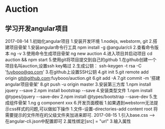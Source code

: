 # Auction

## 学习开发angular项目

2017-08-14
1.初始化angular项目
  1.安装开发环境
    1.nodejs, webstorm, git
  2.搭建项目骨架
    1.安装angular命令行工具 npm install -g @angular/cli
    2.查看命令版本 ng -v
    3.使用命令生成项目骨架 ng new auction
    4.进入项目并启动项目 cd auction && npm start
    5.使用git将项目提交到自己的github
      1.在github创建一个项目名叫auction,设置ssh key略过
      2.生成公钥： ssh-keygen -t rsa -C 'fuybooo@qq.com'
      3.在github上设置SSH公钥
      4.git init
      5.git remote add origin git@github.com:fuybooo/auction.git
      6.git add -A
      7.git commit -m '搭建angular项目骨架'
      8.git push -u origin master
  3.安装第三方库
    1.npm install jquery --save
    2.npm install bootstrap --save
  4.安装类型文件
    1.npm install @types/jquery --save-dev
    2.npm install @types/bootstrap --save-dev
  5.生成组件骨架
    1.ng g component xxx
  6.开发页面模板
    1.如果遇到webstorm无法提示css样式的问题,可以做如下操作
      1.文件-设置-directories-add content root 将需要提示的文件所在的父级文件夹加进来即可.
2017-08-15
1.引入base.css --> 在angular-cli.json中配置即可
2.属性绑定[src] = "url"
3.输入属性
  
